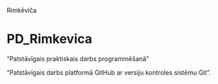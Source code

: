 Rimkēviča
# PD_Rimkevica
 “Patstāvīgais praktiskais darbs programmēšanā”
 
“Patstāvīgais darbs platformā GitHub ar versiju kontroles sistēmu Git”.

